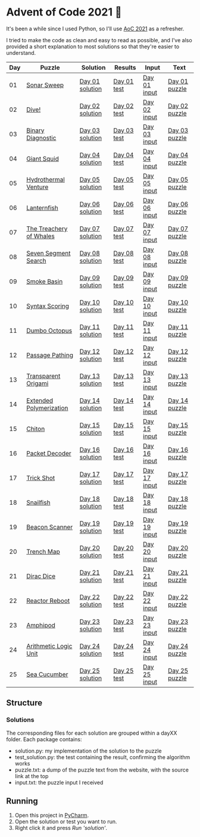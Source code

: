 # Advent of Code 2021 :christmas_tree:

It's been a while since I used Python, so I'll use [AoC 2021](http://adventofcode.com/2021) as a refresher.

I tried to make the code as clean and easy to read as possible, and I've also provided a short explanation to most
solutions so that they're easier to understand.

| Day | Puzzle                                                          | Solution                                   | Results                                     | Input                            | Text                               |
|-----|-----------------------------------------------------------------|--------------------------------------------|---------------------------------------------|----------------------------------|------------------------------------|
| 01  | [Sonar Sweep](https://adventofcode.com/2021/day/1)              | [Day 01 solution](/day01/solution.py)      | [Day 01 test](/day01/test_solution.py)      | [Day 01 input](/day01/input.txt) | [Day 01 puzzle](/day01/puzzle.txt) |
| 02  | [Dive!](https://adventofcode.com/2021/day/2)                    | [Day 02 solution](/day02/solution.py)      | [Day 02 test](/day02/test_solution.py)      | [Day 02 input](/day02/input.txt) | [Day 02 puzzle](/day02/puzzle.txt) |
| 03  | [Binary Diagnostic](https://adventofcode.com/2021/day/3)        | [Day 03 solution](/day03/solution.py)      | [Day 03 test](/day03/test_solution.py)      | [Day 03 input](/day03/input.txt) | [Day 03 puzzle](/day03/puzzle.txt) |
| 04  | [Giant Squid](https://adventofcode.com/2021/day/4)              | [Day 04 solution](/day04/solution.py)      | [Day 04 test](/day04/test_solution.py)      | [Day 04 input](/day04/input.txt) | [Day 04 puzzle](/day04/puzzle.txt) |
| 05  | [Hydrothermal Venture](https://adventofcode.com/2021/day/5)     | [Day 05 solution](/day05/solution.py)      | [Day 05 test](/day05/test_solution.py)      | [Day 05 input](/day05/input.txt) | [Day 05 puzzle](/day05/puzzle.txt) |
| 06  | [Lanternfish](https://adventofcode.com/2021/day/6)              | [Day 06 solution](/day06/solution.py)      | [Day 06 test](/day06/test_solution.py)      | [Day 06 input](/day06/input.txt) | [Day 06 puzzle](/day06/puzzle.txt) |
| 07  | [The Treachery of Whales](https://adventofcode.com/2021/day/7)  | [Day 07 solution](/day07/solution.py)      | [Day 07 test](/day07/test_solution.py)      | [Day 07 input](/day07/input.txt) | [Day 07 puzzle](/day07/puzzle.txt) |
| 08  | [Seven Segment Search](https://adventofcode.com/2021/day/8)     | [Day 08 solution](/day08/solution.py)      | [Day 08 test](/day08/test_solution.py)      | [Day 08 input](/day08/input.txt) | [Day 08 puzzle](/day08/puzzle.txt) |
| 09  | [Smoke Basin](https://adventofcode.com/2021/day/9)              | [Day 09 solution](/day09/solution.py)      | [Day 09 test](/day09/test_solution.py)      | [Day 09 input](/day09/input.txt) | [Day 09 puzzle](/day09/puzzle.txt) |
| 10  | [Syntax Scoring](https://adventofcode.com/2021/day/10)          | [Day 10 solution](/day10/solution.py)      | [Day 10 test](/day10/test_solution.py)      | [Day 10 input](/day10/input.txt) | [Day 10 puzzle](/day10/puzzle.txt) |
| 11  | [Dumbo Octopus](https://adventofcode.com/2021/day/11)           | [Day 11 solution](/day11/solution.py)      | [Day 11 test](/day11/test_solution.py)      | [Day 11 input](/day11/input.txt) | [Day 11 puzzle](/day11/puzzle.txt) |
| 12  | [Passage Pathing](https://adventofcode.com/2021/day/12)         | [Day 12 solution](/day12/solution.py)      | [Day 12 test](/day12/test_solution.py)      | [Day 12 input](/day12/input.txt) | [Day 12 puzzle](/day12/puzzle.txt) |
| 13  | [Transparent Origami](https://adventofcode.com/2021/day/13)     | [Day 13 solution](/day13/solution.py)      | [Day 13 test](/day13/test_solution.py)      | [Day 13 input](/day13/input.txt) | [Day 13 puzzle](/day13/puzzle.txt) |
| 14  | [Extended Polymerization](https://adventofcode.com/2021/day/14) | [Day 14 solution](/day14/solution.py)      | [Day 14 test](/day14/test_solution.py)      | [Day 14 input](/day14/input.txt) | [Day 14 puzzle](/day14/puzzle.txt) |
| 15  | [Chiton](https://adventofcode.com/2021/day/15)                  | [Day 15 solution](/day15/solution.py)      | [Day 15 test](/day15/test_solution.py)      | [Day 15 input](/day15/input.txt) | [Day 15 puzzle](/day15/puzzle.txt) |
| 16  | [Packet Decoder](https://adventofcode.com/2021/day/16)          | [Day 16 solution](/day16/solution.py)      | [Day 16 test](/day16/test_solution.py)      | [Day 16 input](/day16/input.txt) | [Day 16 puzzle](/day16/puzzle.txt) |
| 17  | [Trick Shot](https://adventofcode.com/2021/day/17)              | [Day 17 solution](/day17/solution.py)      | [Day 17 test](/day17/test_solution.py)      | [Day 17 input](/day17/input.txt) | [Day 17 puzzle](/day17/puzzle.txt) |
| 18  | [Snailfish](https://adventofcode.com/2021/day/18)               | [Day 18 solution](/day18/solution_list.py) | [Day 18 test](/day18/test_solution_list.py) | [Day 18 input](/day18/input.txt) | [Day 18 puzzle](/day18/puzzle.txt) |
| 19  | [Beacon Scanner](https://adventofcode.com/2021/day/19)          | [Day 19 solution](/day19/solution.py)      | [Day 19 test](/day19/test_solution.py)      | [Day 19 input](/day19/input.txt) | [Day 19 puzzle](/day19/puzzle.txt) |
| 20  | [Trench Map](https://adventofcode.com/2021/day/20)              | [Day 20 solution](/day20/solution.py)      | [Day 20 test](/day20/test_solution.py)      | [Day 20 input](/day20/input.txt) | [Day 20 puzzle](/day20/puzzle.txt) |
| 21  | [Dirac Dice](https://adventofcode.com/2021/day/21)              | [Day 21 solution](/day21/solution.py)      | [Day 21 test](/day21/test_solution.py)      | [Day 21 input](/day21/input.txt) | [Day 21 puzzle](/day21/puzzle.txt) |
| 22  | [Reactor Reboot](https://adventofcode.com/2021/day/22)          | [Day 22 solution](/day22/solution.py)      | [Day 22 test](/day22/test_solution.py)      | [Day 22 input](/day22/input.txt) | [Day 22 puzzle](/day22/puzzle.txt) |
| 23  | [Amphipod](https://adventofcode.com/2021/day/23)                | [Day 23 solution](/day23/solution.py)      | [Day 23 test](/day23/test_solution.py)      | [Day 23 input](/day23/input.txt) | [Day 23 puzzle](/day23/puzzle.txt) |
| 24  | [Arithmetic Logic Unit](https://adventofcode.com/2021/day/24)   | [Day 24 solution](/day24/solution.py)      | [Day 24 test](/day24/test_solution.py)      | [Day 24 input](/day24/input.txt) | [Day 24 puzzle](/day24/puzzle.txt) |
| 25  | [Sea Cucumber](https://adventofcode.com/2021/day/25)            | [Day 25 solution](/day25/solution.py)      | [Day 25 test](/day25/test_solution.py)      | [Day 25 input](/day25/input.txt) | [Day 25 puzzle](/day25/puzzle.txt) |

## Structure

### Solutions

The corresponding files for each solution are grouped within a dayXX folder. Each package contains:

- solution.py: my implementation of the solution to the puzzle
- test_solution.py: the test containing the result, confirming the algorithm works
- puzzle.txt: a dump of the puzzle text from the website, with the source link at the top
- input.txt: the puzzle input I received

## Running

1. Open this project in [PyCharm](https://www.jetbrains.com/pycharm/).
2. Open the solution or test you want to run.
3. Right click it and press _Run 'solution'_.